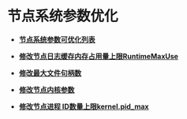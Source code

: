 # 节点系统参数优化<a name="cce_10_0408"></a>

-   **[节点系统参数可优化列表](节点系统参数可优化列表.md)**  

-   **[修改节点日志缓存内存占用量上限RuntimeMaxUse](修改节点日志缓存内存占用量上限RuntimeMaxUse.md)**  

-   **[修改最大文件句柄数](修改最大文件句柄数.md)**  

-   **[修改节点内核参数](修改节点内核参数.md)**  

-   **[修改节点进程 ID数量上限kernel.pid\_max](修改节点进程-ID数量上限kernel-pid_max.md)**  


